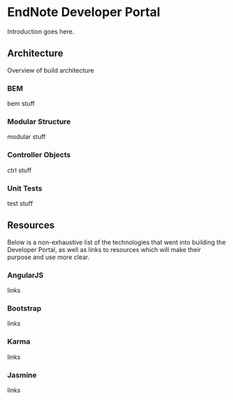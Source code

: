 # EndNote Developer Portal
Introduction goes here.

## Architecture
Overview of build architecture

### BEM
bem stuff

### Modular Structure
modular stuff

### Controller Objects
ctrl stuff

### Unit Tests
test stuff

## Resources
Below is a non-exhaustive list of the technologies that went into building the Developer Portal, as well as links to resources which will make their purpose and use more clear.

### AngularJS
links

### Bootstrap
links

### Karma
links

### Jasmine
links
